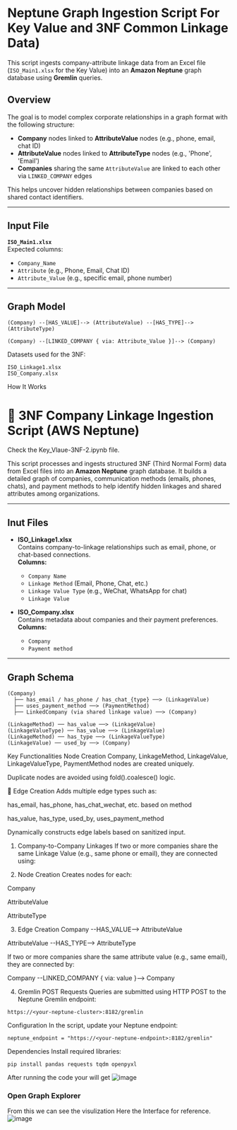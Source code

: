 #  Neptune Graph Ingestion Script For Key Value and 3NF Common Linkage Data) 

This script ingests company-attribute linkage data from an Excel file (`ISO_Main1.xlsx` for the Key Value) into an **Amazon Neptune** graph database using **Gremlin** queries.

##  Overview

The goal is to model complex corporate relationships in a graph format with the following structure:

- **Company** nodes linked to **AttributeValue** nodes (e.g., phone, email, chat ID)
- **AttributeValue** nodes linked to **AttributeType** nodes (e.g., 'Phone', 'Email')
- **Companies** sharing the same `AttributeValue` are linked to each other via `LINKED_COMPANY` edges

This helps uncover hidden relationships between companies based on shared contact identifiers.

---

## Input File

**`ISO_Main1.xlsx`**  
Expected columns:
- `Company_Name`
- `Attribute` (e.g., Phone, Email, Chat ID)
- `Attribute_Value` (e.g., specific email, phone number)

---

## Graph Model

```text
(Company) --[HAS_VALUE]--> (AttributeValue) --[HAS_TYPE]--> (AttributeType)

(Company) --[LINKED_COMPANY { via: Attribute_Value }]--> (Company)
```

Datasets used  for the 3NF:
```
ISO_Linkage1.xlsx
ISO_Company.xlsx

```

How It Works
# 🔗 3NF Company Linkage Ingestion Script (AWS Neptune)
Check the Key_Vlaue-3NF-2.ipynb file.

This script processes and ingests structured 3NF (Third Normal Form) data from Excel files into an **Amazon Neptune** graph database. It builds a detailed graph of companies, communication methods (emails, phones, chats), and payment methods to help identify hidden linkages and shared attributes among organizations.

---

##  Inut Files

- **ISO_Linkage1.xlsx**  
  Contains company-to-linkage relationships such as email, phone, or chat-based connections.  
  **Columns:**
  - `Company Name`
  - `Linkage Method` (Email, Phone, Chat, etc.)
  - `Linkage Value Type` (e.g., WeChat, WhatsApp for chat)
  - `Linkage Value`

- **ISO_Company.xlsx**  
  Contains metadata about companies and their payment preferences.  
  **Columns:**
  - `Company`
  - `Payment method`

---

##  Graph Schema

```text
(Company) 
  ├── has_email / has_phone / has_chat_{type} ──> (LinkageValue)
  ├── uses_payment_method ──> (PaymentMethod)
  ├── LinkedCompany (via shared linkage value) ──> (Company)

(LinkageMethod) ── has_value ──> (LinkageValue)
(LinkageValueType) ── has_value ──> (LinkageValue)
(LinkageMethod) ── has_type ──> (LinkageValueType)
(LinkageValue) ── used_by ──> (Company)

```

Key Functionalities
Node Creation
Company, LinkageMethod, LinkageValue, LinkageValueType, PaymentMethod nodes are created uniquely.

Duplicate nodes are avoided using fold().coalesce() logic.

🔄 Edge Creation
Adds multiple edge types such as:

has_email, has_phone, has_chat_wechat, etc. based on method

has_value, has_type, used_by, uses_payment_method

Dynamically constructs edge labels based on sanitized input.


1. Company-to-Company Linkages
If two or more companies share the same Linkage Value (e.g., same phone or email), they are connected using:

2. Node Creation
Creates nodes for each:

Company

AttributeValue

AttributeType

3. Edge Creation
Company --HAS_VALUE--> AttributeValue

AttributeValue --HAS_TYPE--> AttributeType

If two or more companies share the same attribute value (e.g., same email), they are connected by:

Company --LINKED_COMPANY { via: value }--> Company

4. Gremlin POST Requests
Queries are submitted using HTTP POST to the Neptune Gremlin endpoint:

```
https://<your-neptune-cluster>:8182/gremlin
```
Configuration
In the script, update your Neptune endpoint:

```
neptune_endpoint = "https://<your-neptune-endpoint>:8182/gremlin"
```
Dependencies
Install required libraries:
```
pip install pandas requests tqdm openpyxl

```
After running the code your will get 
![image](https://github.com/user-attachments/assets/c2a66116-599e-4105-bc27-7e69007eadf1)

### Open Graph Explorer
From this we can see the visulization 
Here the Interface for reference.
![image](https://github.com/user-attachments/assets/bde623d0-a883-4178-89ac-3b768371410a)



